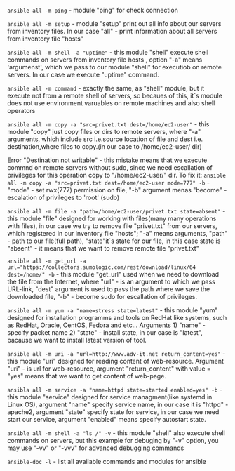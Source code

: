 `ansible all -m ping` - module "ping" for check connection

`ansible all -m setup` - module "setup" print out all info about our servers from inventory files. In our case "all" - print information about all servers from inventory file "hosts"

`ansible all -m shell -a "uptime"` - this module "shell" execute shell commands on servers from inventory file hosts , option "-a" means 'argumenst', which we pass to our module "shell" for executiob on remote servers. In our case we execute "uptime" command.

`ansible all -m command` - exactly the same, as "shell" module, but it execute not from a remote shell of servers, so becaues of this, it`s module does not use environment varuables on remote machines and also shell operators

`ansible all -m copy -a "src=privet.txt dest=/home/ec2-user"` - this module "copy" just copy files or dirs to remote servers, where "-a" arguments, which include src i.e.source location of file and dest i.e. destination,where files to copy.(in our case to /home/ec2-user/ dir)

Error "Destination not writable" - this mistake means that we execute commnd on remote servers without sudo, since we need escallation of privileges for this operation copy to "/home/ec2-user/" dir. To fix it: `ansible all -m copy -a "src=privet.txt dest=/home/ec2-user mode=777" -b` - "mode" - set rwx(777) permission on file, "-b" argument menas "become" - escalation of privileges to 'root' (sudo) 

`ansible all -m file -a "path=/home/ec2-user/privet.txt state=absent"` - this module "file" designed for working with files(many many operations with files), in our case we try to remove file "privet.txt" from our servers, which registered in our inventory file "hosts"; "-a" means arguments, "path" - path to our file(full path), "state"it`s state for our file, in this case state is "absent" - it means that we want to remove remote file "privet.txt" 

`ansible all -m get_url -a url="https://collectors.sumologic.com/rest/download/linux/64 dest=/home/" -b` - this module "get_url" used when we need to download the file  from the Internet, where "url" - is an argument to which we pass URL-link, "dest" argument is used to pass the path where we save the downloaded file, "-b" - become sudo for escallation of privileges.

`ansible all -m yum -a "name=stress state=latest"` - this module "yum" designed for installation programms and tools on RedHat like systems, such as RedHat, Oracle, CentOS, Fedora and etc... Arguments 1) "name" -  specify packet name 2) "state" - install state, in our case is "latest", bacause we want to install latest version of tool.


`ansible all -m uri -a "url=http://www.adv-it.net return_content=yes"` - this module "uri" designed for reading content of web-resource. Argument "uri" - is url for web-resourсe, argument "return_content" with value = "yes" means that we want to get content of web-page.

`ansibla all -m service -a "name=httpd state=started enabled=yes" -b` - this module "service" designed for service managment(like systemd in Linux OS), argument "name" specify service name, in our case it is "httpd" - apache2, argument "state" specify state for service, in our case we need start our service, argument "enabled" means specify autostart state.

`ansible all -m shell -a "ls /" -v` - this module "shell" also execute shell commands on servers, but this example for debuging by "-v" option, you may use "-vv" or "-vvv" for advanced debugging commands


`ansible-doc -l` - list all available commands and modules for ansible



